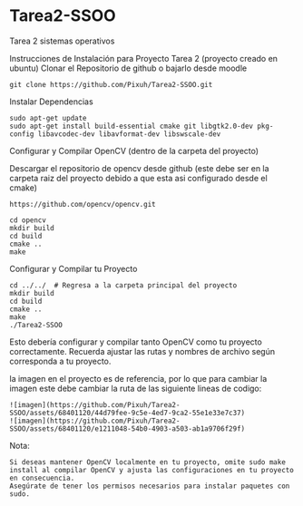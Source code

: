 # Tarea2-SSOO
Tarea 2 sistemas operativos

Instrucciones de Instalación para Proyecto Tarea 2 (proyecto creado en ubuntu)
Clonar el Repositorio de github o bajarlo desde moodle
```
git clone https://github.com/Pixuh/Tarea2-SSOO.git 
```
Instalar Dependencias
```
sudo apt-get update
sudo apt-get install build-essential cmake git libgtk2.0-dev pkg-config libavcodec-dev libavformat-dev libswscale-dev
```
Configurar y Compilar OpenCV (dentro de la carpeta del proyecto)

Descargar el repositorio de opencv desde github (este debe ser en la carpeta raiz del proyecto debido a que esta asi configurado desde el cmake)

```
https://github.com/opencv/opencv.git
```
```
cd opencv
mkdir build
cd build
cmake ..
make
```

Configurar y Compilar tu Proyecto

```
cd ../../  # Regresa a la carpeta principal del proyecto
mkdir build
cd build
cmake ..
make
./Tarea2-SSOO
```
Esto debería configurar y compilar tanto OpenCV como tu proyecto correctamente. Recuerda ajustar las rutas y nombres de archivo según corresponda a tu proyecto.

la imagen en el proyecto es de referencia, por lo que para cambiar la imagen este debe cambiar la 
ruta de las siguiente lineas de codigo:
```
![imagen](https://github.com/Pixuh/Tarea2-SSOO/assets/68401120/44d79fee-9c5e-4ed7-9ca2-55e1e33e7c37)
![imagen](https://github.com/Pixuh/Tarea2-SSOO/assets/68401120/e1211048-54b0-4903-a503-ab1a9706f29f)
```

Nota:

    Si deseas mantener OpenCV localmente en tu proyecto, omite sudo make install al compilar OpenCV y ajusta las configuraciones en tu proyecto en consecuencia.
    Asegúrate de tener los permisos necesarios para instalar paquetes con sudo.
